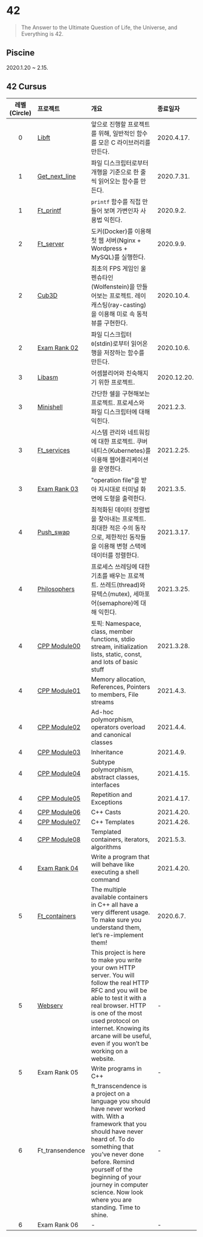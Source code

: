 # 42

> The Answer to the Ultimate Question of Life, the Universe, and Everything is 42.

## Piscine

2020.1.20 ~ 2.15.

## 42 Cursus


| 레벨(Circle) | 프로젝트 | 개요 | 종료일자 |
|:-----------:|:-------|:----|:-------|
| 0 | [Libft](https://github.com/paikwiki/libft) | 앞으로 진행할 프로젝트를 위해, 일반적인 함수를 모은 C 라이브러리를 만든다. | 2020.4.17. |
| 1 | [Get_next_line](https://github.com/paikwiki/get-next-line) | 파일 디스크립터로부터 개행을 기준으로 한 줄씩 읽어오는 함수를 만든다. | 2020.7.31. |
| 1 | [Ft_printf](https://github.com/paikwiki/ft-printf) | `printf` 함수를 직접 만들어 보며 가변인자 사용법 익힌다. | 2020.9.2. |
| 2 | [Ft_server](https://github.com/paikwiki/ft-server) | 도커(Docker)를 이용해 첫 웹 서버(Nginx + Wordpress + MySQL)를 실행한다. | 2020.9.9. |
| 2 | [Cub3D](https://github.com/paikwiki/cub3d) | 최초의 FPS 게임인 울펜슈타인(Wolfenstein)을 만들어보는 프로젝트. 레이 캐스팅(ray-casting)을 이용해 미로 속 동적 뷰를 구현한다. | 2020.10.4. |
| 2 | [Exam Rank 02](https://github.com/paikwiki/42cursus-exam02) | 파일 디스크립터 `0`(stdin)로부터 읽어온 행을 저장하는 함수를 만든다. | 2020.10.6. |
| 3 | [Libasm](https://github.com/paikwiki/libasm) | 어셈블리어와 친숙해지기 위한 프로젝트. | 2020.12.20. |
| 3 | [Minishell](https://github.com/paikwiki/minishell-new) | 간단한 쉘을 구현해보는 프로젝트. 프로세스와 파일 디스크립터에 대해 익힌다. | 2021.2.3. |
| 3 | [Ft_services](https://github.com/paikwiki/ft-services) | 시스템 관리와 네트워킹에 대한 프로젝트. 쿠버네티스(Kubernetes)를 이용해 웹어플리케이션을 운영한다. | 2021.2.25. |
| 3 | [Exam Rank 03](https://github.com/paikwiki/42cursus-exam03) | "operation file"을 받아 지시대로 터미널 화면에 도형을 출력한다. | 2021.3.5. |
| 4 | [Push_swap](https://github.com/paikwiki/push-swap) | 최적화된 데이터 정렬법을 찾아내는 프로젝트. 최대한 적은 수의 동작으로, 제한적인 동작들을 이용해 변형 스택에 데이터를 정렬한다. | 2021.3.17. |
| 4 | [Philosophers](https://github.com/paikwiki/philosophers) | 프로세스 쓰레딩에 대한 기초를 배우는 프로젝트. 쓰레드(thread)와 뮤텍스(mutex), 세마포어(semaphore)에 대해 익힌다. | 2021.3.25. |
| 4 | [CPP Module00](https://github.com/paikwiki/cpp-module-00) | 토픽: Namespace, class, member functions, stdio stream, initialization lists, static, const, and lots of basic stuff | 2021.3.28. |
| 4 | [CPP Module01](https://github.com/paikwiki/cpp-module-01) | Memory allocation, References, Pointers to members, File streams | 2021.4.3. |
| 4 | [CPP Module02](https://github.com/paikwiki/cpp-module-02) | Ad-hoc polymorphism, operators overload and canonical classes | 2021.4.4. |
| 4 | [CPP Module03](https://github.com/paikwiki/cpp-module-03) | Inheritance | 2021.4.9. |
| 4 | [CPP Module04](https://github.com/paikwiki/cpp-module-04) | Subtype polymorphism, abstract classes, interfaces | 2021.4.15. |
| 4 | [CPP Module05](https://github.com/paikwiki/cpp-module-05) | Repetition and Exceptions | 2021.4.17. |
| 4 | [CPP Module06](https://github.com/paikwiki/cpp-module-06) | C++ Casts | 2021.4.20. |
| 4 | [CPP Module07](https://github.com/paikwiki/cpp-module-07) | C++ Templates | 2021.4.26. |
| 4 | [CPP Module08](https://github.com/paikwiki/cpp-module-08) | Templated containers, iterators, algorithms | 2021.5.3. |
| 4 | [Exam Rank 04](https://github.com/paikwiki/42cursus-exam04) | Write a program that will behave like executing a shell command | 2021.4.20. |
| 5 | [Ft_containers](https://github.com/paikwiki/ft-containers) | The multiple available containers in C++ all have a very different usage. To make sure you understand them, let’s re-implement them! | 2020.6.7. |
| 5 | [Webserv](https://github.com/innercircle-byebye/sucbaek) | This project is here to make you write your own HTTP server. You will follow the real HTTP RFC and you will be able to test it with a real browser. HTTP is one of the most used protocol on internet. Knowing its arcane will be useful, even if you won’t be working on a website. | - |
| 5 | Exam Rank 05 | Write programs in C++ | - |
| 6 | Ft_transendence | ft_transcendence is a project on a language you should have never worked with. With a framework that you should have never heard of. To do something that you’ve never done before. Remind yourself of the beginning of your journey in computer science. Now look where you are standing. Time to shine. | - |
| 6 | Exam Rank 06 | - | - |
